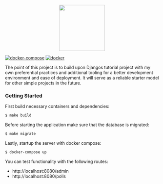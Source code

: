 <p align="center">
  <a href="https://docs.djangoproject.com/en/2.2/">
    <img src="https://icon-library.net//images/django-icon/django-icon-0.jpg" width="150" />
  </a>
</p>

[![docker-compose](https://img.shields.io/badge/dockercompose-%5E1.24.01-blue.svg)](https://docs.docker.com/compose)
[![docker](https://img.shields.io/badge/docker-%5E19.03.02-blue.svg)](https://www.docker.com/)

The point of this project is to build upon Djangos tutorial project with my own preferential practices and additional tooling for a better development environment and ease of deployment. It will serve as a reliable starter model for other simple projects in the future.

### Getting Started

First build necessary containers and dependencies:

```sh
$ make build
```

Before starting the application make sure that the database is migrated:

```sh
$ make migrate
```

Lastly, startup the server with docker compose:

```sh
$ docker-compose up
```

You can test functionality with the following routes:
- http://localhost:8080/admin
- http://localhost:8080/polls
